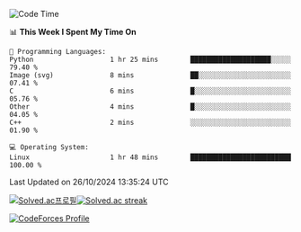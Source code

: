 
<!--START_SECTION:waka-->
![Code Time](http://img.shields.io/badge/Code%20Time-3%2C666%20hrs%2038%20mins-blue)

📊 **This Week I Spent My Time On** 

```text
💬 Programming Languages: 
Python                   1 hr 25 mins        ████████████████████░░░░░   79.40 % 
Image (svg)              8 mins              ██░░░░░░░░░░░░░░░░░░░░░░░   07.41 % 
C                        6 mins              █░░░░░░░░░░░░░░░░░░░░░░░░   05.76 % 
Other                    4 mins              █░░░░░░░░░░░░░░░░░░░░░░░░   04.05 % 
C++                      2 mins              ░░░░░░░░░░░░░░░░░░░░░░░░░   01.90 % 

💻 Operating System: 
Linux                    1 hr 48 mins        █████████████████████████   100.00 % 
```


 Last Updated on 26/10/2024 13:35:24 UTC
<!--END_SECTION:waka-->


[![Solved.ac프로필](http://mazassumnida.wtf/api/generate_badge?boj=hckim96)](https://solved.ac/hckim96)[![Solved.ac streak](http://mazandi.herokuapp.com/api?handle=hckim96&theme=dark)](https://solved.ac/hckim96)


[![CodeForces Profile](https://cf.leed.at?id=hckim96)](https://codeforces.com/profile/hckim96)

